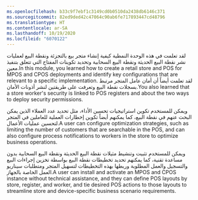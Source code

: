 ```yaml
---
ms.openlocfilehash: b33c9f7ebf1c3149cd0b0510da2438db6146c371
ms.sourcegitcommit: 82ed9ded42c47064c90ab6fe717893447cd48796
ms.translationtype: HT
ms.contentlocale: ar-SA
ms.lasthandoff: 10/19/2020
ms.locfileid: "6070122"
---
```

<span data-ttu-id="537ce-101">لقد تعلمت في هذه الوحدة النمطية كيفية إنشاء متجر بيع بالتجزئة ونقطة البيع لعمليات نشر نقطة البيع الحديثة ونقطة البيع السحابية وتحديد تكوينات المفتاح التي تتعلق بتنفيذ معين.</span><span class="sxs-lookup"><span data-stu-id="537ce-101">In this module, you learned how to create a retail store and POS for MPOS and CPOS deployments and identify key configurations that are relevant to a specific implementation.</span></span> <span data-ttu-id="537ce-102">لقد تعلمت أيضاً أن أمان عامل المتجر مرتبط بسجلات نقطة البيع وتعرفت على طريقتين لنشر أذونات الأمان.</span><span class="sxs-lookup"><span data-stu-id="537ce-102">You also learned that a store worker's security is linked to POS registers and about the two ways to deploy security permissions.</span></span> 

<span data-ttu-id="537ce-103">ويمكن للمستخدم تكوين استراتيجيات تحسين الأداء، مثل تحديد عدد العملاء الذين يمكن البحث عنهم في نقطة البيع، كما يمكنهم أيضاً تكوين إخطارات العملية للعاملين في المتجر لتحسين عمليات الأعمال.</span><span class="sxs-lookup"><span data-stu-id="537ce-103">A user can configure optimization strategies, such as limiting the number of customers that are searchable in the POS, and can also configure process notifications to workers in the store to optimize business operations.</span></span> 

<span data-ttu-id="537ce-104">ويمكن للمستخدم تثبيت وتنشيط مثيلات نقطة البيع الحديثة ونقطة البيع السحابية بدون مساعدة تقنية، كما يمكنهم تحديد تخطيطات نقطة البيع بواسطة تخزين إجراءات البيع والتسجيل والعمل المطلوبة وربطها بهذه التخطيطات لتسهيل المتجر ومتطلبات سيناريو العمل الخاصة بالجهاز.</span><span class="sxs-lookup"><span data-stu-id="537ce-104">A user can install and activate an MPOS and CPOS instance without technical assistance, and they can define POS layouts by store, register, and worker, and tie desired POS actions to those layouts to streamline store and device-specific business scenario requirements.</span></span> 

